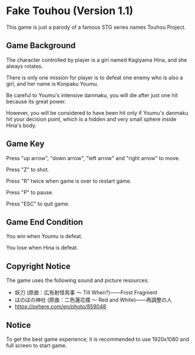 # Fake Touhou (Version 1.1)

This game is just a parody of a famous STG series names Touhou Project. 

## Game Background

The character controlled by player is a girl named Kagiyama Hina, and she always rotates. 

There is only one mission for player is to defeat one enemy who is also a girl, and her name is Konpaku Youmu. 

Be careful to Youmu's intensive danmaku, you will die after just one hit because its great power. 

However, you will be considered to have been hit only if Youmu's danmaku hit your decision point, which is a hidden and  very small sphere inside Hina's body. 

## Game Key

Press "up arrow", "down arrow", "left arrow" and "right arrow" to move. 

Press "Z" to shot. 

Press "R" twice when game is over to restart game. 

Press "P" to pause. 

Press "ESC" to quit game. 

## Game End Condition

You win when Youmu is defeat. 

You lose when Hina is defeat. 

## Copyright Notice

The game uses the following sound and picture resources: 

- 妖刀 (原曲：広有射怪鳥事 ～ Till When?)——Frost Fragment
- ほのぼの神社 (原曲：二色蓮花蝶 ～ Red and White)——再調整の人
- https://pxhere.com/en/photo/859048

## Notice

To get the best game experience, it is recommended to use 1920x1080 and full screen to start game. 